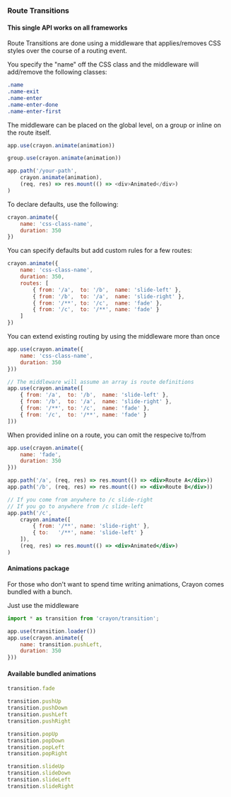 ### Route Transitions

#### This single API works on all frameworks

Route Transitions are done using a middleware that 
applies/removes CSS styles over the course of a routing
event.

You specify the "name" off the CSS class and the middleware
will add/remove the following classes:

```css
.name
.name-exit
.name-enter
.name-enter-done
.name-enter-first
```

The middleware can be placed on the global level, on a group or inline on the route itself.

```javascript
app.use(crayon.animate(animation))

group.use(crayon.animate(animation))

app.path('/your-path',
    crayon.animate(animation),
    (req, res) => res.mount(() => <div>Animated</div>) 
)
```

To declare defaults, use the following:

```javascript
crayon.animate({
    name: 'css-class-name',
    duration: 350
})
```

You can specify defaults but add custom rules for a few routes:
```javascript
crayon.animate({
    name: 'css-class-name',
    duration: 350,
    routes: [
        { from: '/a',  to: '/b',  name: 'slide-left' },
        { from: '/b',  to: '/a',  name: 'slide-right' },
        { from: '/**', to: '/c',  name: 'fade' },
        { from: '/c',  to: '/**', name: 'fade' }
    ]
})
```

You can extend existing routing by using the middleware more than
once

```javascript
app.use(crayon.animate({
    name: 'css-class-name',
    duration: 350
}))

// The middleware will assume an array is route definitions
app.use(crayon.animate([
    { from: '/a',  to: '/b',  name: 'slide-left' },
    { from: '/b',  to: '/a',  name: 'slide-right' },
    { from: '/**', to: '/c',  name: 'fade' },
    { from: '/c',  to: '/**', name: 'fade' }
]))
```

When provided inline on a route, you can omit the respecive to/from

```jsx
app.use(crayon.animate({
    name: 'fade',
    duration: 350
}))

app.path('/a', (req, res) => res.mount(() => <div>Route A</div>))
app.path('/b', (req, res) => res.mount(() => <div>Route B</div>))

// If you come from anywhere to /c slide-right
// If you go to anywhere from /c slide-left
app.path('/c',
    crayon.animate([
        { from: '/**', name: 'slide-right' },
        { to:   '/**', name: 'slide-left' }
    ]),
    (req, res) => res.mount(() => <div>Animated</div>) 
)
```

#### Animations package

For those who don't want to spend time writing animations, Crayon comes bundled with a bunch.


Just use the middleware
```javascript
import * as transition from 'crayon/transition';

app.use(transition.loader())
app.use(crayon.animate({
    name: transition.pushLeft,
    duration: 350
}))
```

#### Available bundled animations

```javascript
transition.fade

transition.pushUp
transition.pushDown
transition.pushLeft
transition.pushRight

transition.popUp
transition.popDown
transition.popLeft
transition.popRight

transition.slideUp
transition.slideDown
transition.slideLeft
transition.slideRight
```
